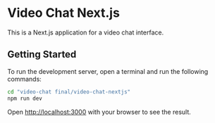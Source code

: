 # Video Chat Next.js

This is a Next.js application for a video chat interface.

## Getting Started

To run the development server, open a terminal and run the following commands:

```bash
cd "video-chat final/video-chat-nextjs"
npm run dev
```

Open [http://localhost:3000](http://localhost:3000) with your browser to see the result.

